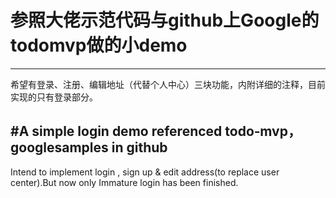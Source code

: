 # 参照大佬示范代码与github上Google的todomvp做的小demo

------

希望有登录、注册、编辑地址（代替个人中心）三块功能，内附详细的注释，目前实现的只有登录部分。

#A simple login demo referenced todo‑mvp，googlesamples in github
------
Intend to implement login , sign up & edit address(to replace user center).But now only Immature login has been finished.
